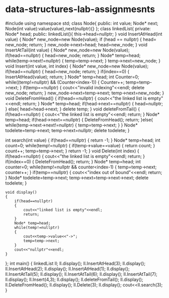 ﻿# data-structures-lab-assignmesnts
#include<iostream>
using namespace std;
class Node{
    public:
    int value;
    Node* next;
    Node(int value):value(value),next(nullptr){}
};
class linkedList{
    private:
    Node* head;
    public:
    linkedList(){
        this->head=nullptr;
    }
    void InsertAtHead(int value)
    {
        Node* new_node=new Node(value);
        if (head == nullptr)
        {
        head= new_node;
        return;
        }
        new_node->next=head;
        head=new_node;
    }
    void InsertAtTail(int value)
    {
        Node* new_node=new Node(value);
        if(head==nullptr)
        {
            head=new_node;
            return;
        }
        Node* temp=head;
         while(temp->next!=nullptr)
         {
            temp=temp->next;
         }
         temp->next=new_node;
    }
    void Insert(int value, int index)
    {
        Node* new_node=new Node(value);
        if(head==nullptr)
        {
            head=new_node;
            return;
        }
        if(index==0)
        {
            InsertAtHead(value);
            return;
        }
        Node* temp=head;
        int Counter=0;
        while((temp!=nullptr) && (Counter<index-1))
        {
            Counter++;
            temp=temp->next;
        }
        if(temp==nullptr)
        {
            cout<<"invalid indexing"<<endl;
            delete new_node;
            return;
        }
        new_node->next=temp->next;
        temp->next=new_node;
    }
    void DeleteFromHead()
    {
        if(head==nullptr)
        {
            cout<<"the linked list is empty"<<endl;
            return;
        }
        Node* temp=head;
        if(head->next==nullptr)
        {
            head=nullptr;
        }
        else{
            head=head->next;
        }
        delete temp;
    }
    void deleteFromTail()
    {
        if(head==nullptr)
        {
            cout<<"the linked list is empty"<<endl;
            return;
        }
        Node* temp=head;
        if(head->next==nullptr)
        {
            DeleteFromHead();
            return;
        }else{
            while(temp->next->next!=nullptr)
            {
                temp=temp->next;
            }
        }
        Node* todelete=temp->next;
                temp->next=nullptr;
                delete todelete;
        }

int search(int value)
{
    if(head==nullptr)
    {
        return -1;
    }
    Node* temp=head;
    int count=0;
    while(temp!=nullptr)
    {
        if(temp->value==value)
        {
            return count;
        }
        count++;
    temp=temp->next;
    }
    return -1;
}
    void Delete(int index)
        {
            if(head==nullptr)
            {
                cout<<"the linked list is empty"<<endl;
                return;
            }
            if(index==0)
            {
                DeleteFromHead();
                return;
            }
            Node* temp=head;
            int counter=0;
            while(temp!=nullptr && counter<index-1)
            {
                temp=temp->next;
                counter++;
            }
            if(temp==nullptr)
            {
                cout<<"index out of bound"<<endl;
                return;
            }
            Node* todelete=temp->next;
            temp->next=temp->next->next;
            delete todelete;
        }

    
    void display()
    {
        if(head==nullptr)
        {
            cout<<"linked list is empty"<<endl;
            return;
        }
        Node* temp=head;
        while(temp!=nullptr)
        {
            cout<<temp->value<<"->";
            temp=temp->next;
        }
        cout<<"nullptr"<<endl;
    }
};
int main()
{
    linkedList ll;
    ll.display();
    ll.InsertAtHead(3);
    ll.display();
    ll.InsertAtHead(2);
    ll.display();
    ll.InsertAtHead(1);
    ll.display();
    ll.InsertAtTail(5);
    ll.display();
    ll.InsertAtTail(6);
    ll.display();
    ll.InsertAtTail(7);
    ll.display();
    ll.Insert(4,3);
    ll.display();
    ll.deleteFromTail();
    ll.display();
    ll.DeleteFromHead();
    ll.display();
    ll.Delete(3);
    ll.display();
    cout<<ll.search(3);
}
